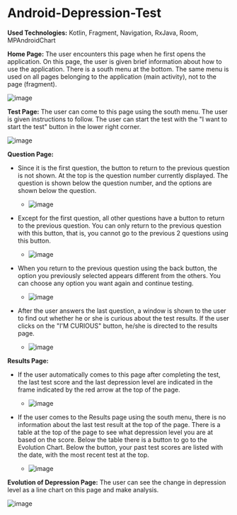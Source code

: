 # Android-Depression-Test

**Used Technologies:** Kotlin, Fragment, Navigation, RxJava, Room, MPAndroidChart

**Home Page:** The user encounters this page when he first opens the application. On this page, the user is given brief information about how to use the application. There is a south menu at the bottom. The same menu is used on all pages belonging to the application (main activity), not to the page (fragment).


![image](https://github.com/alisiyararslan/Android-Depression-Test/assets/95187142/f04da3da-d57a-4c5a-8013-28bc349f3b41)

**Test Page:** The user can come to this page using the south menu. The user is given instructions to follow. The user can start the test with the "I want to start the test" button in the lower right corner.

![image](https://github.com/alisiyararslan/Android-Depression-Test/assets/95187142/0a0bcb14-0bd0-49bf-adea-ced889d2ed5a)

**Question Page:**

-  Since it is the first question, the button to return to the previous question is not shown. At the top is the question number currently displayed. The question is shown below the question number, and the options are shown below the question.

    -   ![image](https://github.com/alisiyararslan/Android-Depression-Test/assets/95187142/3306a39d-1de0-4b22-91ef-072f94854756)


- Except for the first question, all other questions have a button to return to the previous question. You can only return to the previous question with this button, that is, you cannot go to the previous 2 questions using this button.

    - ![image](https://github.com/alisiyararslan/Android-Depression-Test/assets/95187142/f2bbb902-a237-4cf4-9ccc-18b2441e28eb)
 
- When you return to the previous question using the back button, the option you previously selected appears different from the others. You can choose any option you want again and continue testing.

  - ![image](https://github.com/alisiyararslan/Android-Depression-Test/assets/95187142/37601710-5dcc-4ecb-9f48-258b2098d840)
 

- After the user answers the last question, a window is shown to the user to find out whether he or she is curious about the test results. If the user clicks on the "I'M CURIOUS" button, he/she is directed to the results page.

  - ![image](https://github.com/alisiyararslan/Android-Depression-Test/assets/95187142/2327cb73-3c77-43d8-ba65-0cecdc661c57)
 

**Results Page:** 

- If the user automatically comes to this page after completing the test, the last test score and the last depression level are indicated in the frame indicated by the red arrow at the top of the page.

  - ![image](https://github.com/alisiyararslan/Android-Depression-Test/assets/95187142/abce9586-eb3e-46a5-ad21-8ac058dcb084)
 

- If the user comes to the Results page using the south menu, there is no information about the last test result at the top of the page. There is a table at the top of the page to see what depression level you are at based on the score. Below the table there is a button to go to the Evolution Chart. Below the button, your past test scores are listed with the date, with the most recent test at the top.

  - ![image](https://github.com/alisiyararslan/Android-Depression-Test/assets/95187142/bed13eb4-0c7c-4da6-9dfc-27362aef3690)


**Evolution of Depression Page:** The user can see the change in depression level as a line chart on this page and make analysis.

![image](https://github.com/alisiyararslan/Android-Depression-Test/assets/95187142/ec44ac50-a5ff-4eed-8ae6-ec3fe2aaaff9)



  
